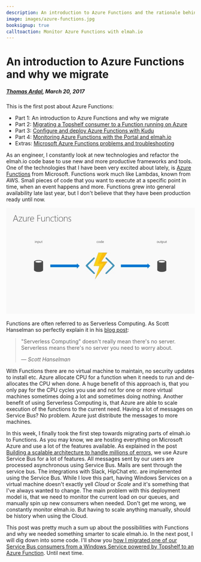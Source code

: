 ```yaml
---
description: An introduction to Azure Functions and the rationale behind porting parts of elmah.io from Windows Services to Functions.
image: images/azure-functions.jpg
booksignup: true
calltoaction: Monitor Azure Functions with elmah.io
---
```


# An introduction to Azure Functions and why we migrate

##### [Thomas Ardal](http://elmah.io/about/), March 20, 2017

This is the first post about Azure Functions:

- Part 1: An introduction to Azure Functions and why we migrate
- Part 2: [Migrating a Topshelf consumer to a Function running on Azure](https://blog.elmah.io/migrating-a-topshelf-consumer-to-a-function-running-on-azure/)
- Part 3: [Configure and deploy Azure Functions with Kudu](https://blog.elmah.io/configure-and-deploy-azure-functions-with-kudu/)
- Part 4: [Monitoring Azure Functions with the Portal and elmah.io](https://blog.elmah.io/monitoring-azure-functions-with-the-portal-and-elmah-io/)
- Extras: [Microsoft Azure Functions problems and troubleshooting](https://blog.elmah.io/microsoft-azure-functions-problems-and-troubleshooting/)

As an engineer, I constantly look at new technologies and refactor the elmah.io code base to use new and more productive frameworks and tools. One of the technologies that I have been very excited about lately, is [Azure Functions](https://azure.microsoft.com/en-us/services/functions/) from Microsoft. Functions work much like Lambdas, known from AWS. Small pieces of code that you want to execute at a specific point in time, when an event happens and more. Functions grew into general availability late last year, but I don't believe that they have been production ready until now.

![Azure Functions](images/azure-functions.jpg)

Functions are often referred to as Serverless Computing. As Scott Hanselman so perfectly explain it in his [blog post](https://www.hanselman.com/blog/WhatIsServerlessComputingExploringAzureFunctions.aspx):

> "Serverless Computing" doesn't really mean there's no server. Serverless means there's no server you need to worry about.
> 
> &mdash; *Scott Hanselman*

With Functions there are no virtual machine to maintain, no security updates to install etc. Azure allocate CPU for a function when it needs to run and de-allocates the CPU when done. A huge benefit of this approach is, that you only pay for the CPU cycles you use and not for one or more virtual machines sometimes doing a lot and sometimes doing nothing. Another benefit of using Serverless Computing is, that Azure are able to scale execution of the functions to the current need. Having a lot of messages on Service Bus? No problem. Azure just distribute the messages to more machines.

In this week, I finally took the first step towards migrating parts of elmah.io to Functions. As you may know, we are hosting everything on Microsoft Azure and use a lot of the features available. As explained in the post [Building a scalable architecture to handle millions of errors](https://blog.elmah.io/building-a-salable-architecture-to-handle-millions-of-errors/), we use Azure Service Bus for a lot of features. All messages sent by our users are processed asynchronous using Service Bus. Mails are sent through the service bus. The integrations with Slack, HipChat etc. are implemented using the Service Bus. While I love this part, having Windows Services on a virtual machine doesn't exactly yell *Cloud* or *Scale* and it's something that I've always wanted to change. The main problem with this deployment model is, that we need to monitor the current load on our queues, and manually spin up new consumers when needed. Don't get me wrong, we constantly monitor elmah.io. But having to scale anything manually, should be history when using the Cloud.

This post was pretty much a sum up about the possibilities with Functions and why we needed something smarter to scale elmah.io. In the next post, I will dig down into some code. I'll show you [how I migrated one of our Service Bus consumers from a Windows Service powered by Topshelf to an Azure Function](migrating-a-topshelf-consumer-to-a-function-running-on-azure.md). Until next time.